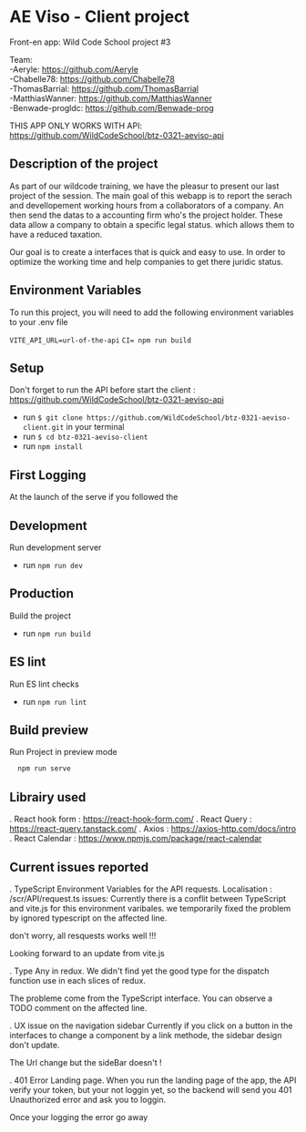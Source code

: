 # AE Viso - Client project

Front-en app: Wild Code School project #3

Team:  
 -Aeryle: https://github.com/Aeryle  
 -Chabelle78: https://github.com/Chabelle78  
 -ThomasBarrial: https://github.com/ThomasBarrial  
 -MatthiasWanner: https://github.com/MatthiasWanner  
 -Benwade-progldc: https://github.com/Benwade-prog

THIS APP ONLY WORKS WITH API: https://github.com/WildCodeSchool/btz-0321-aeviso-api

## Description of the project

As part of our wildcode training, we have the pleasur to present our last project of the session. The main goal of this webapp is to report the serach and devellopement working hours from a collaborators of a company. An then send the datas to a accounting firm who's the project holder. These data allow a company to obtain a specific legal status. which allows them to have a reduced taxation.

Our goal is to create a interfaces that is quick and easy to use. In order to optimize the working time and help companies to get there juridic status.

## Environment Variables

To run this project, you will need to add the following environment variables to your .env file

`VITE_API_URL=url-of-the-api`
`CI= npm run build`

## Setup

Don't forget to run the API before start the client : https://github.com/WildCodeSchool/btz-0321-aeviso-api

- run `$ git clone https://github.com/WildCodeSchool/btz-0321-aeviso-client.git` in your terminal
- run `$ cd btz-0321-aeviso-client`
- run `npm install `

## First Logging

At the launch of the serve if you followed the

## Development

Run development server

- run `npm run dev`

## Production

Build the project

- run `npm run build`

## ES lint

Run ES lint checks

- run `npm run lint`

## Build preview

Run Project in preview mode

```bash
  npm run serve
```

## Librairy used

. React hook form : https://react-hook-form.com/
. React Query : https://react-query.tanstack.com/
. Axios : https://axios-http.com/docs/intro
. React Calendar : https://www.npmjs.com/package/react-calendar

## Current issues reported

. TypeScript Environment Variables for the API requests.
Localisation : /scr/API/request.ts
issues: Currently there is a conflit between TypeScript and vite.js for this environment varibales.
we temporarily fixed the problem by ignored typescript on the affected line.

don't worry, all resquests works well !!!

Looking forward to an update from vite.js

. Type Any in redux.
We didn't find yet the good type for the dispatch function use in each slices of redux.

The probleme come from the TypeScript interface. You can observe a TODO comment on the affected line.

. UX issue on the navigation sidebar
Currently if you click on a button in the interfaces to change a component by a link methode, the sidebar design don't update.

The Url change but the sideBar doesn't !

. 401 Error Landing page.
When you run the landing page of the app, the API verify your token, but your not loggin yet, so the backend will send you 401 Unauthorized error and ask you to loggin.

Once your logging the error go away
